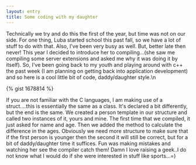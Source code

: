 ```yaml
---
layout: entry
title: Some coding with my daughter
---
```


Technically we try and do this the first of the year, but time was not on our side.  For one thing, Luba started school this past fall, so we have a lot of stuff to do with that.  Also, I've been very busy as well. But, better late then never!  This year I decided to introduce her to compiling...(she saw me compiling some server extensions and asked me why it was doing it by itself).  So, I've been going back to my youth and playing around with c++ the past week (I am planning on getting back into application development) and so here is a cool little bit of code, daddy/daughter style.\n

{% gist 1678814 %}

 If you are not familiar with the C languages, I am making use of a struct....this is essentially the same as a class.  It's declared a bit differently, but the end is the same.  We created a person template in our structure and called two instances of it, yours and mine.
The first time that we compiled, it just asked for name and age.  Then we added the method to calculate the difference in the ages.  Obviously we need more structure to make sure that if the first person is younger then the second it will still be correct, but for a bit of daddy/daughter time it suffices.
 Fun was making mistakes and watching her see the compiler catch them!  Damn I love raising a geek..I do not know what I would do if she were interested in stuff like sports...=)
